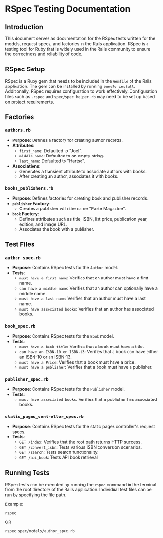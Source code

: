# RSpec Testing Documentation

## Introduction

This document serves as documentation for the RSpec tests written for the models, request specs, and factories in the Rails application. RSpec is a testing tool for Ruby that is widely used in the Rails community to ensure the correctness and reliability of code.

## RSpec Setup

RSpec is a Ruby gem that needs to be included in the `Gemfile` of the Rails application. The gem can be installed by running `bundle install`. Additionally, RSpec requires configuration to work effectively. Configuration files such as `.rspec` and `spec/spec_helper.rb` may need to be set up based on project requirements.

## Factories

### `authors.rb`

- **Purpose**: Defines a factory for creating author records.
- **Attributes**:
  - `first_name`: Defaulted to "Joel".
  - `middle_name`: Defaulted to an empty string.
  - `last_name`: Defaulted to "Hartse".
- **Associations**:
  - Generates a transient attribute to associate authors with books.
  - After creating an author, associates it with books.

### `books_publishers.rb`

- **Purpose**: Defines factories for creating book and publisher records.
- **`publisher` Factory**:
  - Creates a publisher with the name "Paste Magazine".
- **`book` Factory**:
  - Defines attributes such as title, ISBN, list price, publication year, edition, and image URL.
  - Associates the book with a publisher.

## Test Files

### `author_spec.rb`

- **Purpose**: Contains RSpec tests for the `Author` model.
- **Tests**:
  - `must have a first name`: Verifies that an author must have a first name.
  - `can have a middle name`: Verifies that an author can optionally have a middle name.
  - `must have a last name`: Verifies that an author must have a last name.
  - `must have associated books`: Verifies that an author has associated books.

### `book_spec.rb`

- **Purpose**: Contains RSpec tests for the `Book` model.
- **Tests**:
  - `must have a book title`: Verifies that a book must have a title.
  - `can have an ISBN-10 or ISBN-13`: Verifies that a book can have either an ISBN-10 or an ISBN-13.
  - `must have a Price`: Verifies that a book must have a price.
  - `must have a publisher`: Verifies that a book must have a publisher.

### `publisher_spec.rb`

- **Purpose**: Contains RSpec tests for the `Publisher` model.
- **Tests**:
  - `must have associated books`: Verifies that a publisher has associated books.

### `static_pages_controller_spec.rb`

- **Purpose**: Contains RSpec tests for the static pages controller's request specs.
- **Tests**:
  - `GET /index`: Verifies that the root path returns HTTP success.
  - `GET /convert_isbn`: Tests various ISBN conversion scenarios.
  - `GET /search`: Tests search functionality.
  - `GET /api_book`: Tests API book retrieval.

## Running Tests

RSpec tests can be executed by running the `rspec` command in the terminal from the root directory of the Rails application. Individual test files can be run by specifying the file path.

Example:

```
rspec
```

OR

```
rspec spec/models/author_spec.rb
```

